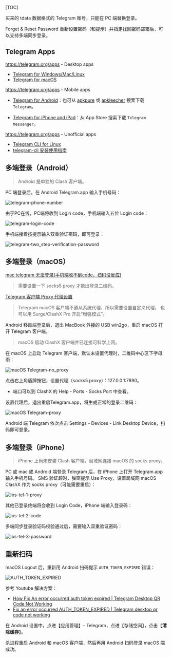 
[TOC]

买来的 tdata 数据格式的 Telegram 账号，只能在 PC 端替换登录。

Forget & Reset Password 重新设置密码（和提示）并指定找回密码邮箱后，可以支持多端同步登录。

## Telegram Apps

https://telegram.org/apps - Desktop apps

- [Telegram for Windows/Mac/Linux](https://desktop.telegram.org/)
- [Telegram for macOS](https://macos.telegram.org/)

https://telegram.org/apps - Mobile apps

- [Telegram for Android](https://telegram.org/android)：也可从 [apkpure](https://apkpure.com/) 或 [apkleecher](http://apkleecher.com/) 搜索下载 `Telegram`。

- [Telegram for iPhone and iPad](https://telegram.org/dl/ios)：从 App Store 搜索下载 `Telegram Messenger`。

https://telegram.org/apps - Unofficial apps

- [Telegram CLI for Linux](https://telegram.org/dl/cli)
- [telegram-cli 安装使用指南](https://limbopro.com/archives/install-telegram-cli.html#%E5%A6%82%E4%BD%95%E5%AE%89%E8%A3%85_Telegram-CLI)

## 多端登录（Android）

> Android 是单独的 Clash 客户端。

PC 端登录后，在 Android Telegram.app 输入手机号码：

![telegram-phone-number](./images/telegram-phone-number.jpg)

由于PC在线，PC端将收到 Login code，手机端输入五位 Login code：

![telegram-login-code](./images/telegram-login-code.jpg)

手机端接着按提示输入双重验证密码，即可登录：

![telegram-two_step-verification-password](./images/telegram-two_step-verification-password.jpg)

## 多端登录（macOS）

[mac telegram 无法登录(手机端收不到code，扫码没反应)](https://www.v2ex.com/t/825697)

> 需要设置一下 socks5 proxy 才能出登录二维码。

[Telegram 客户端 Proxy 代理设置](https://telegra.ph/Telegram-Proxy-02-15)

> Telegram macOS 客户端不遵从系统代理，所以需要设置自定义代理， 也可以用 Surge/ClashX Pro 开启“增强模式”。

Android 移动端登录后，退出 MacBook 外接的 USB win2go，重启 macOS 打开 Telegram 客户端。

> macOS 启动 ClashX 客户端并已连接可科学上网。

在 macOS 上启动 Telegram 客户端，默认未设置代理时，二维码中心区下字母雨：

![macOS Telegram-no_proxy](./images/macOS-Telegram-no_proxy.png)

点击右上角盾牌按钮，设置代理（socks5 proxy）：127.0.0.1:7890。

- 端口可以到 ClashX 的 Help - Ports - Socks Port 中查看。

设置代理后，退出重启Telegram.app，将生成正常的登录二维码：

![macOS Telegram-proxy](./images/macOS-Telegram-proxy.png)

Android 端 Telegram 依次点击 Settings - Devices - Link Desktop Device，扫码即可登录。

## 多端登录（iPhone）

> iPhone 上尚未安装 Clash 客户端，局域网连接 macOS 的 socks proxy。

PC 或 mac 或 Android 端登录 Telegram 后，在 iPhone 上打开 Telegram.app 输入手机号码。
SMS 验证超时，弹窗提示 Use Proxy，设置局域网 macOS ClashX 作为 socks proxy（可能需要重启）：

![ios-tel-1-proxy](./images/ios-tel-1-proxy.PNG)

其他已登录终端将会收到 Login Code，iPhone 端输入登录码：

![ios-tel-2-code](./images/ios-tel-2-code.PNG)

多端同步登录验证码校验通过后，需要输入双重验证密码：

![ios-tel-3-password](./images/ios-tel-3-password.PNG)

## 重新扫码

macOS Logout 后，重新用 Android 扫码提示 `AUTH_TOKEN_EXPIRED` 错误：

![AUTH_TOKEN_EXPIRED](./images/AUTH_TOKEN_EXPIRED.png)

参考 Youtube 解决方案：

- [How Fix An error occurred auth token expired | Telegram Desktop QR Code Not Working](https://www.youtube.com/watch?v=2_Pcpsp0Vtc)  
- [Fix an error occurred AUTH_TOKEN_EXPIRED | Telegram desktop qr code not working](https://www.youtube.com/watch?v=PUiCb8XS9LM)  

在 Android 设置中，点进【应用管理】- Telegram，点进【存储空间】，点击【**清除缓存**】。

杀进程重启 Android 和 macOS 客户端，然后再用 Android 扫码登录 macOS  端成功。

